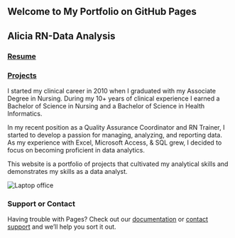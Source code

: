 ## Welcome to My Portfolio on GitHub Pages
## Alicia RN-Data Analysis
### [Resume](https://github.com/AliciaRN/AliciaRN.github.io/blob/942c8256dbe98fd3acd1db0192d7a509db2f6749/docs/Alicia%20Choice%20Resume.doc)
### [Projects](https://github.com/AliciaRN/AliciaRN.github.io/docs/projects.md)

I started my clinical career in 2010 when I graduated with my Associate Degree in Nursing. During my 10+ years of clinical experience I earned a Bachelor of Science in Nursing and a Bachelor of Science in Health Informatics.

In my recent position as a Quality Assurance Coordinator and RN Trainer, I started to develop a passion for managing, analyzing, and reporting data. As my experience with Excel, Microsoft Access, & SQL grew, I decided to focus on becoming proficient in data analytics.

This website is a portfolio of projects that cultivated my analytical skills and demonstrates my skills as a data analyst. 

![Laptop   office](https://user-images.githubusercontent.com/47366567/178128695-d5c12244-78c4-471f-bb08-c882d3fd9074.png)


### Support or Contact

Having trouble with Pages? Check out our [documentation](https://docs.github.com/categories/github-pages-basics/) or [contact support](https://support.github.com/contact) and we’ll help you sort it out.
